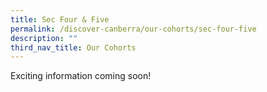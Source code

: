 ```yaml
---
title: Sec Four & Five
permalink: /discover-canberra/our-cohorts/sec-four-five
description: ""
third_nav_title: Our Cohorts
---
```

<p>Exciting information coming soon!</p>